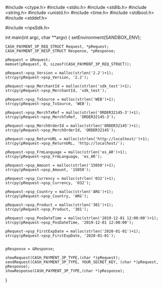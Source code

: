 #include <ctype.h>
#include <stdio.h>
#include <stdlib.h>
#include <string.h>
#include <unistd.h>
#include <time.h>
#include <stdbool.h>
#include <stddef.h>

#include <npsSdk.h>

int main(int argc, char **argv) {
    setEnvironment(SANDBOX_ENV);

    CASH_PAYMENT_3P_REQ_STRUCT Request, *pRequest;
    CASH_PAYMENT_3P_RESP_STRUCT Response, *pResponse;

    pRequest = &Request;
    memset(pRequest, 0, sizeof(CASH_PAYMENT_3P_REQ_STRUCT));

    pRequest->psp_Version = malloc(strlen('2.2')+1);
    strcpy(pRequest->psp_Version, '2.2');

    pRequest->psp_MerchantId = malloc(strlen('sdk_test')+1);
    strcpy(pRequest->psp_MerchantId, 'sdk_test');

    pRequest->psp_TxSource = malloc(strlen('WEB')+1);
    strcpy(pRequest->psp_TxSource, 'WEB');

    pRequest->psp_MerchTxRef = malloc(strlen('ORDER32145-3')+1);
    strcpy(pRequest->psp_MerchTxRef, 'ORDER32145-3');

    pRequest->psp_MerchOrderId = malloc(strlen('ORDER32145')+1);
    strcpy(pRequest->psp_MerchOrderId, 'ORDER32145');

    pRequest->psp_ReturnURL = malloc(strlen('http://localhost/')+1);
    strcpy(pRequest->psp_ReturnURL, 'http://localhost/');

    pRequest->psp_FrmLanguage = malloc(strlen('es_AR')+1);
    strcpy(pRequest->psp_FrmLanguage, 'es_AR');

    pRequest->psp_Amount = malloc(strlen('15050')+1);
    strcpy(pRequest->psp_Amount, '15050');

    pRequest->psp_Currency = malloc(strlen('032')+1);
    strcpy(pRequest->psp_Currency, '032');

    pRequest->psp_Country = malloc(strlen('ARG')+1);
    strcpy(pRequest->psp_Country, 'ARG');

    pRequest->psp_Product = malloc(strlen('301')+1);
    strcpy(pRequest->psp_Product, '301');

    pRequest->psp_PosDateTime = malloc(strlen('2019-12-01 12:00:00')+1);
    strcpy(pRequest->psp_PosDateTime, '2019-12-01 12:00:00');

    pRequest->psp_FirstExpDate = malloc(strlen('2020-01-01')+1);
    strcpy(pRequest->psp_FirstExpDate, '2020-01-01');


    pResponse = &Response;

    showRequest(CASH_PAYMENT_3P_TYPE,(char *)pRequest);
    sendRequest(CASH_PAYMENT_3P_TYPE, YOUR_SECRET_KEY, (char *)pRequest, pResponse);
    showResponse(CASH_PAYMENT_3P_TYPE,(char *)pResponse);
}
